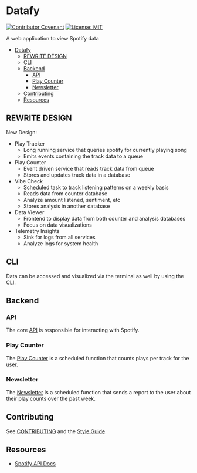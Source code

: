# Datafy

[![Contributor Covenant](https://img.shields.io/badge/Contributor%20Covenant-2.0-4baaaa.svg)](CODE_OF_CONDUCT.md)
[![License: MIT](https://img.shields.io/badge/License-MIT-yellow.svg)](https://opensource.org/licenses/MIT)

A web application to view Spotify data

- [Datafy](#datafy)
  - [REWRITE DESIGN](#rewrite-design)
  - [CLI](#cli)
  - [Backend](#backend)
    - [API](#api)
    - [Play Counter](#play-counter)
    - [Newsletter](#newsletter)
  - [Contributing](#contributing)
  - [Resources](#resources)

## REWRITE DESIGN

New Design:

- Play Tracker
  - Long running service that queries spotify for currently playing song
  - Emits events containing the track data to a queue
- Play Counter
  - Event driven service that reads track data from queue
  - Stores and updates track data in a database
- Vibe Check
  - Scheduled task to track listening patterns on a weekly basis
  - Reads data from counter database
  - Analyze amount listened, sentiment, etc
  - Stores analysis in another database
- Data Viewer
  - Frontend to display data from both counter and analysis databases
  - Focus on data visualizations
- Telemetry Insights
  - Sink for logs from all services
  - Analyze logs for system health

## CLI

Data can be accessed and visualized via the terminal as well by using the [CLI](./cli/README.md).

## Backend

### API

The core [API](./backend/api/README.md) is responsible for interacting with Spotify.

### Play Counter

The [Play Counter](./backend/play_counter/README.md) is a scheduled function that counts plays
per track for the user.

### Newsletter

The [Newsletter](./backend/newsletter/README.md) is a scheduled function that sends a report
to the user about their play counts over the past week.

## Contributing

See [CONTRIBUTING](CONTRIBUTING.md) and the [Style Guide](style-guide.md)

## Resources

- [Spotify API Docs](https://developer.spotify.com/documentation/web-api/reference/#/)
